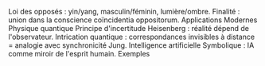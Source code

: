 Loi des opposés : yin/yang, masculin/féminin, lumière/ombre. Finalité : union dans la conscience coïncidentia oppositorum. Applications Modernes Physique quantique Principe d'incertitude Heisenberg : réalité dépend de l'observateur. Intrication quantique : correspondances invisibles à distance = analogie avec synchronicité Jung. Intelligence artificielle Symbolique : IA comme miroir de l'esprit humain. Exemples
